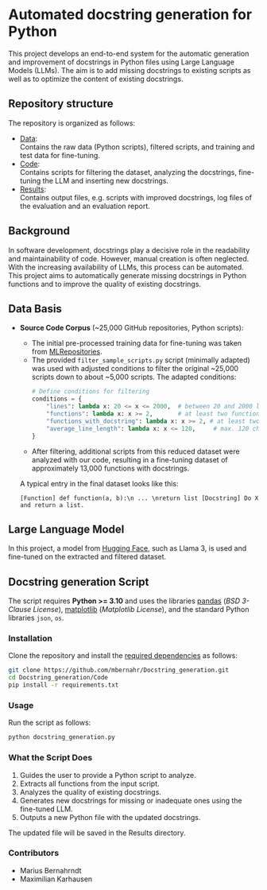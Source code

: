 # Automated docstring generation for Python

This project develops an end-to-end system for the automatic generation and improvement of docstrings in Python files
using Large Language Models (LLMs). The aim is to add missing docstrings to existing scripts as well as to optimize the
content of existing docstrings.

## Repository structure

The repository is organized as follows:

- [Data](Data):  
  Contains the raw data (Python scripts), filtered scripts, and training and test data for fine-tuning.
- [Code](Code):  
  Contains scripts for filtering the dataset, analyzing the docstrings, fine-tuning the LLM and inserting new
  docstrings.
- [Results](Results):  
  Contains output files, e.g. scripts with improved docstrings, log files of the evaluation and an evaluation report.

## Background

In software development, docstrings play a decisive role in the readability and maintainability of code.
However, manual creation is often neglected. With the increasing availability of LLMs, this process can be automated.
This project aims to automatically generate missing docstrings in Python functions and to improve the quality of
existing docstrings.

## Data Basis

- **Source Code Corpus** (~25,000 GitHub repositories, Python scripts):
    - The initial pre-processed training data for fine-tuning was taken
      from [MLRepositories](https://github.com/TechDom/MLRepositories?tab=readme-ov-file#begleitmaterial-für-projekt-8-automated-docstring-generation-for-python-scripts).
    - The provided `filter_sample_scripts.py` script (minimally adapted) was used with adjusted conditions to filter the
      original ~25,000 scripts down to about ~5,000 scripts. The adapted conditions:
      ```python
      # Define conditions for filtering
      conditions = {
          "lines": lambda x: 20 <= x <= 2000,  # between 20 and 2000 lines
          "functions": lambda x: x >= 2,       # at least two functions
          "functions_with_docstring": lambda x: x >= 2, # at least two functions with a docstring
          "average_line_length": lambda x: x <= 120,     # max. 120 characters per line
      }
      ```
    - After filtering, additional scripts from this reduced dataset were analyzed with our code, resulting in a
      fine-tuning dataset of approximately 13,000 functions with docstrings.

  A typical entry in the final dataset looks like this:
  
  ```[Function] def function(a, b):\n ... \nreturn list [Docstring] Do X and return a list.```

## Large Language Model

In this project, a model from [Hugging Face](https://huggingface.co), such as Llama 3, is used and fine-tuned on the
extracted and filtered dataset.

## Docstring generation Script

The script requires **Python >= 3.10** and uses the libraries [pandas](https://pandas.pydata.org/) (*BSD 3-Clause
License*), [matplotlib](https://matplotlib.org/) (*Matplotlib License*), and the standard Python libraries `json`, `os`.

### Installation

Clone the repository and install the [required dependencies](Code/requirements.txt) as follows:

```bash
git clone https://github.com/mbernahr/Docstring_generation.git
cd Docstring_generation/Code
pip install -r requirements.txt
```

### Usage

Run the script as follows:

```bash
python docstring_generation.py
```

### What the Script Does

1. Guides the user to provide a Python script to analyze.
2. Extracts all functions from the input script.
3. Analyzes the quality of existing docstrings.
4. Generates new docstrings for missing or inadequate ones using the fine-tuned LLM.
5. Outputs a new Python file with the updated docstrings.

The updated file will be saved in the Results directory.

### Contributors

- Marius Bernahrndt
- Maximilian Karhausen

